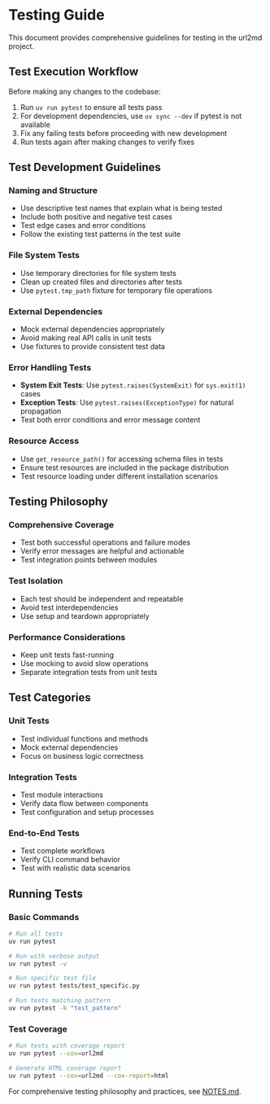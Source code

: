 # Testing Guide

This document provides comprehensive guidelines for testing in the url2md project.

## Test Execution Workflow

Before making any changes to the codebase:
1. Run `uv run pytest` to ensure all tests pass
2. For development dependencies, use `uv sync --dev` if pytest is not available
3. Fix any failing tests before proceeding with new development
4. Run tests again after making changes to verify fixes

## Test Development Guidelines

### Naming and Structure
- Use descriptive test names that explain what is being tested
- Include both positive and negative test cases
- Test edge cases and error conditions
- Follow the existing test patterns in the test suite

### File System Tests
- Use temporary directories for file system tests
- Clean up created files and directories after tests
- Use `pytest.tmp_path` fixture for temporary file operations

### External Dependencies
- Mock external dependencies appropriately
- Avoid making real API calls in unit tests
- Use fixtures to provide consistent test data

### Error Handling Tests
- **System Exit Tests**: Use `pytest.raises(SystemExit)` for `sys.exit(1)` cases
- **Exception Tests**: Use `pytest.raises(ExceptionType)` for natural propagation
- Test both error conditions and error message content

### Resource Access
- Use `get_resource_path()` for accessing schema files in tests
- Ensure test resources are included in the package distribution
- Test resource loading under different installation scenarios

## Testing Philosophy

### Comprehensive Coverage
- Test both successful operations and failure modes
- Verify error messages are helpful and actionable
- Test integration points between modules

### Test Isolation
- Each test should be independent and repeatable
- Avoid test interdependencies
- Use setup and teardown appropriately

### Performance Considerations
- Keep unit tests fast-running
- Use mocking to avoid slow operations
- Separate integration tests from unit tests

## Test Categories

### Unit Tests
- Test individual functions and methods
- Mock external dependencies
- Focus on business logic correctness

### Integration Tests
- Test module interactions
- Verify data flow between components
- Test configuration and setup processes

### End-to-End Tests
- Test complete workflows
- Verify CLI command behavior
- Test with realistic data scenarios

## Running Tests

### Basic Commands
```bash
# Run all tests
uv run pytest

# Run with verbose output
uv run pytest -v

# Run specific test file
uv run pytest tests/test_specific.py

# Run tests matching pattern
uv run pytest -k "test_pattern"
```

### Test Coverage
```bash
# Run tests with coverage report
uv run pytest --cov=url2md

# Generate HTML coverage report
uv run pytest --cov=url2md --cov-report=html
```

For comprehensive testing philosophy and practices, see [NOTES.md](../NOTES.md#testing-philosophy-and-practices).